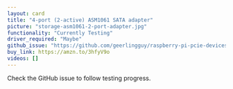 ```yaml
---
layout: card
title: "4-port (2-active) ASM1061 SATA adapter"
picture: "storage-asm1061-2-port-adapter.jpg"
functionality: "Currently Testing"
driver_required: "Maybe"
github_issue: "https://github.com/geerlingguy/raspberry-pi-pcie-devices/issues/30"
buy_link: https://amzn.to/3hfyV9o
videos: []
---
```

Check the GitHub issue to follow testing progress.
